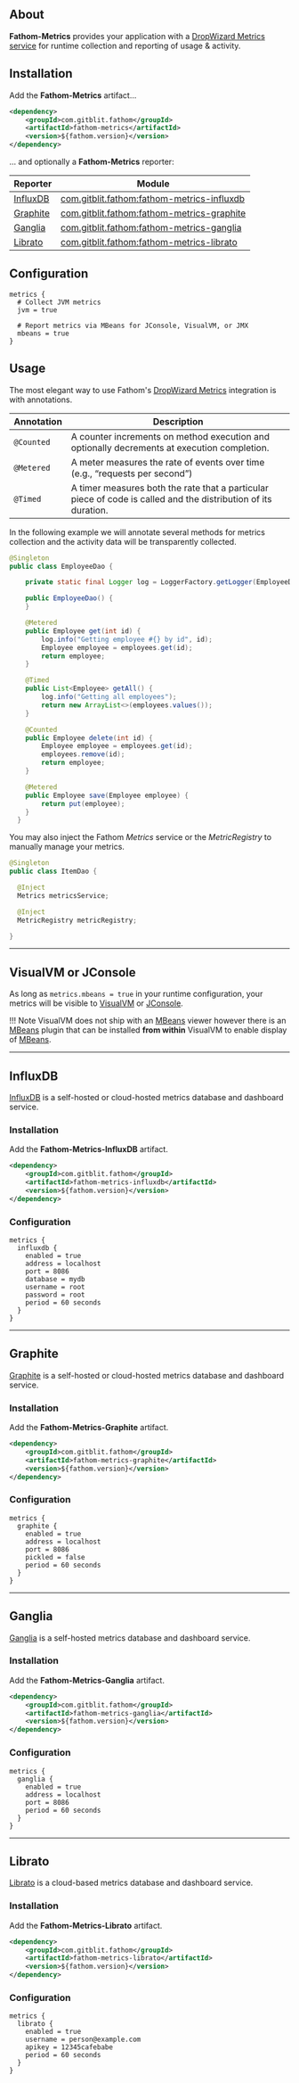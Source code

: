 ## About

**Fathom-Metrics** provides your application with a [DropWizard Metrics] [service](services.md) for runtime collection and reporting of usage & activity.

## Installation

Add the **Fathom-Metrics** artifact...

```xml
<dependency>
    <groupId>com.gitblit.fathom</groupId>
    <artifactId>fathom-metrics</artifactId>
    <version>${fathom.version}</version>
</dependency>
```

... and optionally a **Fathom-Metrics** reporter:

| Reporter    | Module                                                  |
|-------------|---------------------------------------------------------|
| [InfluxDB]  | [com.gitblit.fathom:fathom-metrics-influxdb](#influxdb) |
| [Graphite]  | [com.gitblit.fathom:fathom-metrics-graphite](#graphite) |
| [Ganglia]   | [com.gitblit.fathom:fathom-metrics-ganglia](#ganglia)   |
| [Librato]   | [com.gitblit.fathom:fathom-metrics-librato](#librato)   |


## Configuration

```hocon
metrics {
  # Collect JVM metrics
  jvm = true

  # Report metrics via MBeans for JConsole, VisualVM, or JMX
  mbeans = true
}
```

## Usage

The most elegant way to use Fathom's [DropWizard Metrics] integration is with annotations.

| Annotation | Description                                                                                |
|------------|--------------------------------------------------------------------------------------------|
| `@Counted` | A counter increments on method execution and optionally decrements at execution completion.|
| `@Metered` | A meter measures the rate of events over time (e.g., “requests per second”)                |
| `@Timed`   | A timer measures both the rate that a particular piece of code is called and the distribution of its duration. |

In the following example we will annotate several methods for metrics collection and the activity data will be transparently collected.

```java
@Singleton
public class EmployeeDao {

    private static final Logger log = LoggerFactory.getLogger(EmployeeDao.class);

    public EmployeeDao() {
    }

    @Metered
    public Employee get(int id) {
        log.info("Getting employee #{} by id", id);
        Employee employee = employees.get(id);
        return employee;
    }

    @Timed
    public List<Employee> getAll() {
        log.info("Getting all employees");
        return new ArrayList<>(employees.values());
    }

    @Counted
    public Employee delete(int id) {
        Employee employee = employees.get(id);
        employees.remove(id);
        return employee;
    }

    @Metered
    public Employee save(Employee employee) {
        return put(employee);
    }
  }
```

You may also inject the Fathom *Metrics* service or the *MetricRegistry* to manually manage your metrics.

```java
@Singleton
public class ItemDao {

  @Inject
  Metrics metricsService;

  @Inject
  MetricRegistry metricRegistry;

}
```

----

## VisualVM or JConsole

As long as `metrics.mbeans = true` in your runtime configuration, your metrics will be visible to [VisualVM] or [JConsole].

!!! Note
    VisualVM does not ship with an [MBeans] viewer however there is an [MBeans] plugin that can be installed **from within** VisualVM to enable display of [MBeans].

----

## InfluxDB

[InfluxDB] is a self-hosted or cloud-hosted metrics database and dashboard service.

### Installation

Add the **Fathom-Metrics-InfluxDB** artifact.

```xml
<dependency>
    <groupId>com.gitblit.fathom</groupId>
    <artifactId>fathom-metrics-influxdb</artifactId>
    <version>${fathom.version}</version>
</dependency>
```

### Configuration

```hocon
metrics {
  influxdb {
    enabled = true
    address = localhost
    port = 8086
    database = mydb
    username = root
    password = root
    period = 60 seconds
  }
}
```

----

## Graphite

[Graphite] is a self-hosted or cloud-hosted metrics database and dashboard service.

### Installation

Add the **Fathom-Metrics-Graphite** artifact.

```xml
<dependency>
    <groupId>com.gitblit.fathom</groupId>
    <artifactId>fathom-metrics-graphite</artifactId>
    <version>${fathom.version}</version>
</dependency>
```

### Configuration

```hocon
metrics {
  graphite {
    enabled = true
    address = localhost
    port = 8086
    pickled = false
    period = 60 seconds
  }
}
```
----

## Ganglia

[Ganglia] is a self-hosted metrics database and dashboard service.

### Installation

Add the **Fathom-Metrics-Ganglia** artifact.

```xml
<dependency>
    <groupId>com.gitblit.fathom</groupId>
    <artifactId>fathom-metrics-ganglia</artifactId>
    <version>${fathom.version}</version>
</dependency>
```

### Configuration

```hocon
metrics {
  ganglia {
    enabled = true
    address = localhost
    port = 8086
    period = 60 seconds
  }
}
```

----

## Librato

[Librato] is a cloud-based metrics database and dashboard service.

### Installation

Add the **Fathom-Metrics-Librato** artifact.

```xml
<dependency>
    <groupId>com.gitblit.fathom</groupId>
    <artifactId>fathom-metrics-librato</artifactId>
    <version>${fathom.version}</version>
</dependency>
```

### Configuration

```hocon
metrics {
  librato {
    enabled = true
    username = person@example.com
    apikey = 12345cafebabe
    period = 60 seconds
  }
}
```

[DropWizard Metrics]: https://dropwizard.github.io/metrics
[InfluxDB]: http://influxdb.com/
[Graphite]: https://github.com/graphite-project/graphite-web
[Ganglia]: http://ganglia.sourceforge.net
[Librato]: https://www.librato.com

[Guice]: https://github.com/google/guice
[AOP method interceptors]: https://github.com/google/guice/wiki/AOP

[MBeans]: https://en.wikipedia.org/wiki/Java_Management_Extensions
[VisualVM]: https://visualvm.java.net/
[JConsole]: http://openjdk.java.net/tools/svc/jconsole

